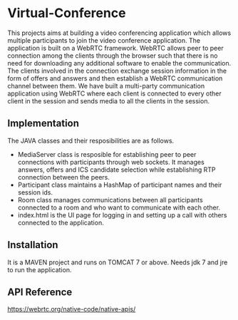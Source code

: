 # Virtual-Conference
This projects aims at building a video conferencing application which allows multiple participants to join the video conference
application. The application is built on a WebRTC framework. WebRTC allows peer to peer connection among the clients through the browser such that there is no need for downloading any additional software to enable the communication. The clients involved in the connection exchange session information in the form of offers and answers and then establish a WebRTC communication channel between them.
We have built a multi-party communication application using WebRTC where each client is connected to every other client
in the session and sends media to all the clients in the session.

## Implementation

The JAVA classes and their resposibilities are as follows.

* MediaServer class is resposible for establishing peer to peer connections with participants through web sockets. It manages answers,   offers and ICS candidate selection while establishing RTP connection between the peers. 
* Participant class maintains a HashMap of participant names and their session ids. 
* Room class manages communications between all participants connected to a room and who want to communicate with each other. 
* index.html is the UI page for logging in and setting up a call with others connected to the application.
                         
## Installation

It is a MAVEN project and runs on TOMCAT 7 or above. Needs jdk 7 and jre to run the application.

## API Reference

https://webrtc.org/native-code/native-apis/


